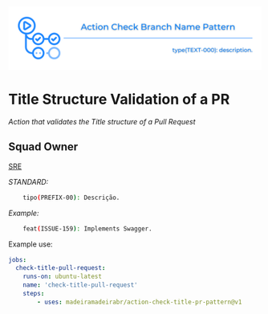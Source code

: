 ![img](https://github.com/madeiramadeirabr/action-check-branch-name-pattern/blob/production/img/action-check-branch-name-pattern.svg)

# Title Structure Validation of a PR
_Action that validates the Title structure of a Pull Request_

## Squad Owner
[SRE](https://github.com/orgs/madeiramadeirabr/teams/squad-sre-architecture-carpentry 'SRE')


*STANDARD:*
```bash
    tipo(PREFIX-00): Descrição.
```



_*Example:*_
```bash
    feat(ISSUE-159): Implements Swagger.
```


Example use:
```yml
jobs:
  check-title-pull-request:
    runs-on: ubuntu-latest
    name: 'check-title-pull-request'
    steps:      
        - uses: madeiramadeirabr/action-check-title-pr-pattern@v1
```